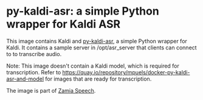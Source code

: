 # py-kaldi-asr: a simple Python wrapper for Kaldi ASR

This image contains Kaldi and
[py-kaldi-asr](https://github.com/gooofy/py-kaldi-asr), a simple Python
wrapper for Kaldi. It contains a sample server in /opt/asr_server that clients
can connect to to transcribe audio.

Note: This image doesn't contain a Kaldi model, which is required for
transcription. Refer to
https://quay.io/repository/mpuels/docker-py-kaldi-asr-and-model for images
that are ready for transcription.

The image is part of [Zamia Speech](https://github.com/gooofy/zamia-speech).

